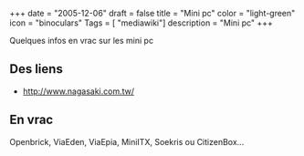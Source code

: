 +++
date = "2005-12-06"
draft = false
title = "Mini pc"
color = "light-green"
icon = "binoculars"
Tags = [ "mediawiki"]
description = "Mini pc"
+++

Quelques infos en vrac sur les mini pc

Des liens
---------

-   <http://www.nagasaki.com.tw/>

En vrac
-------

Openbrick, ViaEden, ViaEpia, MiniITX, Soekris ou CitizenBox...
